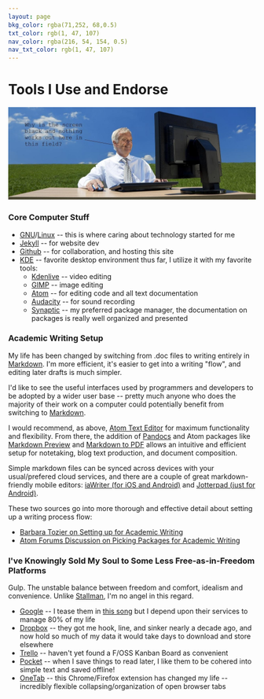 ```yaml
---
layout: page
bkg_color: rgba(71,252, 68,0.5)
txt_color: rgb(1, 47, 107)
nav_color: rgba(216, 54, 154, 0.5)
nav_txt_color: rgb(1, 47, 107)
---
```


# **Tools I Use and Endorse**

![It sure is a mystery!](/images/field_computer.jpg)

### Core Computer Stuff
* [GNU](https://www.gnu.org/)/[Linux](https://www.linuxfoundation.org/)  -- this is where caring about technology started for me
* [Jekyll](https://jekyllrb.com/) -- for website dev
* [Github](https://github.com/) -- for collaboration, and hosting this site
* [KDE](https://www.kde.org/) -- favorite desktop environment thus far, I utilize it with my favorite tools:
  * [Kdenlive](https://kdenlive.org/) -- video editing
  * [GIMP](https://www.gimp.org/) -- image editing
  * [Atom](https://atom.io/) -- for editing code and all text documentation
  * [Audacity](http://www.audacityteam.org/) -- for sound recording
  * [Synaptic](http://www.nongnu.org/synaptic/) -- my preferred package manager, the documentation on packages is really well organized and presented

### Academic Writing Setup

My life has been changed by switching from .doc files to writing entirely in [Markdown](https://github.com/adam-p/markdown-here/wiki/Markdown-Cheatsheet). I'm more efficient, it's easier to get into a writing "flow", and editing later drafts is much simpler.

I'd like to see the useful interfaces used by programmers and developers to be adopted by a wider user base -- pretty much anyone who does the majority of their work on a computer could potentially benefit from switching to [Markdown](http://devdocs.io/markdown/).

I would recommend, as above, [Atom Text Editor](https://atom.io/) for maximum functionality and flexibility. From there, the addition of [Pandocs](http://pandoc.org/) and Atom packages like [Markdown Preview](https://github.com/atom/markdown-preview) and [Markdown to PDF](https://atom.io/packages/markdown-pdf) allows an intuitive and efficient setup for notetaking, blog text production, and document composition.

Simple markdown files can be synced across devices with your usual/prefered cloud services, and there are a couple of great markdown-friendly mobile editors: [iaWriter (for iOS and Android)](https://ia.net/writer) and [Jotterpad (just for Android)](https://2appstudio.com/jotterpad/).

These two sources go into more thorough and effective detail about setting up a writing process flow:

* [Barbara Tozier on Setting up for Academic Writing](http://barbaratozier.com/setting-up-for-writing/)
* [Atom Forums Discussion on Picking Packages for Academic Writing](https://discuss.atom.io/t/using-atom-for-academic-writing/19222)

### I've Knowingly Sold My Soul to Some Less Free-as-in-Freedom Platforms

Gulp. The unstable balance between freedom and comfort, idealism and convenience. Unlike [Stallman](http://gnu.org), I'm no angel in this regard.

* [Google](https://en.wikipedia.org/wiki/Don%27t_be_evil) -- I tease them in [this song](SIC_7google.html) but I depend upon their services to manage 80% of my life
* [Dropbox](https://www.dropbox.com) -- they got me hook, line, and sinker nearly a decade ago, and now hold so much of my data it would take days to download and store elsewhere
* [Trello](https://trello.com/) -- haven't yet found a F/OSS Kanban Board as convenient
* [Pocket](https://getpocket.com/a/queue/list/) -- when I save things to read later, I like them to be cohered into simple text and saved offline!
* [OneTab](https://www.one-tab.com/) -- this Chrome/Firefox extension has changed my life -- incredibly flexible collapsing/organization of open browser tabs
